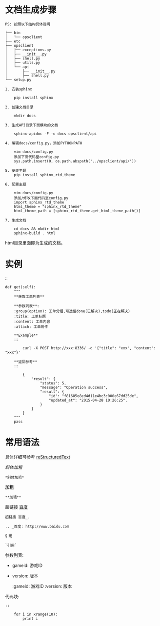 文档生成步骤
==============
``PS: 按照以下结构具体说明``

    ├── bin
    │   └── opsclient
    ├── etc
    ├── opsclient
    │   ├── exceptions.py
    │   ├── __init__.py
    │   ├── shell.py
    │   ├── utils.py
    │   └── api
    │       ├── __init__.py
    │       ├── shell.py
    └── setup.py


```
1. 安装sphinx

    pip install sphinx

2. 创建文档目录

    mkdir docs

3. 生成API目录下面模块的文档

    sphinx-apidoc -F -o docs opsclient/api

4. 编辑docs/config.py，添加PYTHONPATH

    vim docs/config.py
    添加下面代码至config.py
    sys.path.insert(0, os.path.abspath('../opsclient/api/'))

5. 安装主题
    pip install sphinx_rtd_theme

6. 配置主题

    vim docs/config.py
    添加/修改下面代码至config.py
    import sphinx_rtd_theme
    html_theme = "sphinx_rtd_theme"
    html_theme_path = [sphinx_rtd_theme.get_html_theme_path()]

7. 生成文档

    cd docs && mkdir html
    sphinx-build . html
```

html目录里面即为生成的文档。


实例
==========
::

    def get(self):
        """
        **获取工单列表**

        **参数列表**:
        :group(option): 工单分组,可选值done(已解决),todo(正在解决)
        :title: 工单标题
        :content: 工单内容
        :attach: 工单附件

        **Example**
        ::
        
            curl -X POST http://xxx:8336/ -d '{"title": "xxx", "content": "xxx"}'

        **返回参考**
        ::

            {
                "result": {
                    "status": 5,
                    "message": "Operation success",
                    "result": {
                        "id": "f81685e8ed4d11e4bc3c000e67dd25de",
                        "updated_at": "2015-04-28 10:26:25",
                    }
                }
            }
        """
        pass

常用语法
===========
具体详细可参考 [reStructuredText](http://zh-sphinx-doc.readthedocs.org/en/latest/rest.html)

*斜体加粗*

    *斜体加粗*

**加粗**

    **加粗**

超链接 [百度](http://www.baidu.com)

    超链接 百度_.

    .. _百度: http://www.baidu.com

`引用`

    `引用`

参数列表:

* gameid: 游戏ID
* version: 版本

    :gameid: 游戏ID
    :version: 版本

代码块:

    ::
        
        for i in xrange(10):
            print i
